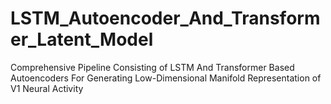 # LSTM_Autoencoder_And_Transformer_Latent_Model
Comprehensive Pipeline Consisting of LSTM And Transformer Based Autoencoders For Generating Low-Dimensional Manifold Representation of V1 Neural Activity
